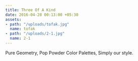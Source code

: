 ```yaml
---
title: Three Of A Kind
date: 2016-04-28 00:13:00 +05:30
assets:
- path: "/uploads/tofak.jpg"
  name: tofak
- path: "/uploads/2-1.jpg"
  name: 2-1
---
```


Pure Geometry, Pop Powder Color Palettes, Simply our style.
